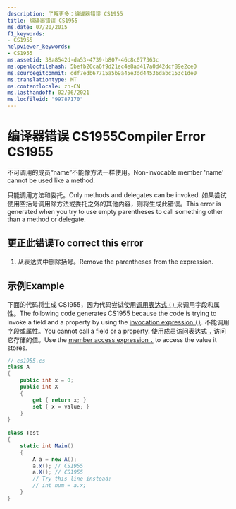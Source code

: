 ```yaml
---
description: 了解更多：编译器错误 CS1955
title: 编译器错误 CS1955
ms.date: 07/20/2015
f1_keywords:
- CS1955
helpviewer_keywords:
- CS1955
ms.assetid: 38a8542d-da53-4739-b807-46c8c077363c
ms.openlocfilehash: 5befb26ca6f9d21ec4e8ad417a0d42dcf89e2ce0
ms.sourcegitcommit: ddf7edb67715a5b9a45e3dd44536dabc153c1de0
ms.translationtype: MT
ms.contentlocale: zh-CN
ms.lasthandoff: 02/06/2021
ms.locfileid: "99787170"
---
```

# <a name="compiler-error-cs1955"></a><span data-ttu-id="843b4-103">编译器错误 CS1955</span><span class="sxs-lookup"><span data-stu-id="843b4-103">Compiler Error CS1955</span></span>

<span data-ttu-id="843b4-104">不可调用的成员“name”不能像方法一样使用。</span><span class="sxs-lookup"><span data-stu-id="843b4-104">Non-invocable member 'name' cannot be used like a method.</span></span>  
  
<span data-ttu-id="843b4-105">只能调用方法和委托。</span><span class="sxs-lookup"><span data-stu-id="843b4-105">Only methods and delegates can be invoked.</span></span> <span data-ttu-id="843b4-106">如果尝试使用空括号调用除方法或委托之外的其他内容，则将生成此错误。</span><span class="sxs-lookup"><span data-stu-id="843b4-106">This error is generated when you try to use empty parentheses to call something other than a method or delegate.</span></span>  
  
## <a name="to-correct-this-error"></a><span data-ttu-id="843b4-107">更正此错误</span><span class="sxs-lookup"><span data-stu-id="843b4-107">To correct this error</span></span>  
  
1. <span data-ttu-id="843b4-108">从表达式中删除括号。</span><span class="sxs-lookup"><span data-stu-id="843b4-108">Remove the parentheses from the expression.</span></span>  
  
## <a name="example"></a><span data-ttu-id="843b4-109">示例</span><span class="sxs-lookup"><span data-stu-id="843b4-109">Example</span></span>

<span data-ttu-id="843b4-110">下面的代码将生成 CS1955，因为代码尝试使用[调用表达式 `()` ](../language-reference/operators/member-access-operators.md#invocation-expression-)来调用字段和属性。</span><span class="sxs-lookup"><span data-stu-id="843b4-110">The following code generates CS1955 because the code is trying to invoke a field and a property by using the [invocation expression `()`](../language-reference/operators/member-access-operators.md#invocation-expression-).</span></span> <span data-ttu-id="843b4-111">不能调用字段或属性。</span><span class="sxs-lookup"><span data-stu-id="843b4-111">You cannot call a field or a property.</span></span> <span data-ttu-id="843b4-112">使用[成员访问表达式 `.` ](../language-reference/operators/member-access-operators.md#member-access-expression-)访问它存储的值。</span><span class="sxs-lookup"><span data-stu-id="843b4-112">Use the [member access expression `.`](../language-reference/operators/member-access-operators.md#member-access-expression-) to access the value it stores.</span></span>
  
```csharp  
// cs1955.cs  
class A  
{  
    public int x = 0;  
    public int X  
    {  
        get { return x; }  
        set { x = value; }  
    }  
}  
  
class Test  
{  
    static int Main()  
    {  
        A a = new A();  
        a.x(); // CS1955  
        a.X(); // CS1955  
        // Try this line instead:  
        // int num = a.x;  
    }  
}  
```

